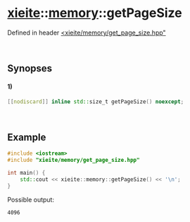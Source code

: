 # [xieite](../../xieite.md)\:\:[memory](../../memory.md)\:\:getPageSize
Defined in header [<xieite/memory/get_page_size.hpp"](../../../include/xieite/memory/get_page_size.hpp)

&nbsp;

## Synopses
#### 1)
```cpp
[[nodiscard]] inline std::size_t getPageSize() noexcept;
```

&nbsp;

## Example
```cpp
#include <iostream>
#include "xieite/memory/get_page_size.hpp"

int main() {
    std::cout << xieite::memory::getPageSize() << '\n';
}
```
Possible output:
```
4096
```
